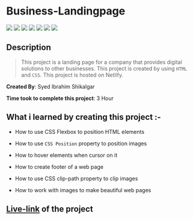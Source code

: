 # Business-Landingpage

![](https://img.shields.io/badge/-HTML-orange)
![](https://img.shields.io/badge/-CSS-green)
![](https://img.shields.io/badge/-CLIP--PATH-yellowgreen)
![](https://img.shields.io/badge/-CSS--FLEXBOX-lightblue)
![](https://img.shields.io/badge/-CSS--POSITION-red)
![](https://img.shields.io/badge/-HOVER-blue)
![](https://img.shields.io/badge/-NETLIFY-yellow)

## Description

>This project is a landing page for a company that provides digital solutions to other businesses. This project is created by using `HTML` and `CSS`. This project is hosted on Netlify.

**Created By**: Syed Ibrahim Shikalgar

**Time took to complete this project**: 3 Hour

## What i learned by creating this project :-

- How to use CSS Flexbox to position HTML elements

- How to use `CSS Position` property to position images

- How to hover elements when cursor on it

- How to create footer of a web page

- How to use CSS clip-path property to clip images

- How to work with images to make beautiful web pages

## [Live-link](https://landingpage-of-business.netlify.app/) of the project